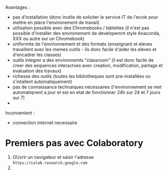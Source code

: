 
Avantages :
* pas d'installation (donc inutile de soliciter le service IT de l'ecole pour mettre en place l'environement de travail)
* utilisation possible avec des Chromebooks / tablettes (il n'est pas possible d'installer des environement de developemnt style Anaconda, XXX ou autre sur un Chromebook)
* uniformite de l'environnement et des formats (enseignant et eleves travaillent avec les memes outils - ils donc facile d'aider les eleves et d'encadrer les classes)
* outils integrer a des environnemts "classroom" (il est donc facile de creer des sequences interactves avec creation, modification, partage et evaluation des travaux)
* richesse des outils (toutes les bibliotheques sont pre-installées ou s'intallent automatiquement)
* pas de connaissance technaiques necessaires (l'environnement se met automatiqnent a jour et est en etat de fonctionner 24h sur 24 et 7 jours sur 7)
* 

Inconvenient :
* connection internet necessaire


# Premiers pas avec Colaboratory
1. OUvrir un navigateur et saisir l'adresse `https://colab.research.google.com`
2. 
